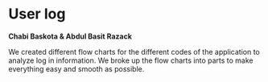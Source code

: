 # User log
**Chabi Baskota & Abdul Basit Razack**

We created different flow charts for the different codes of the application to analyze log in information. We broke up the flow charts into parts to make everything easy and smooth as possible. 



